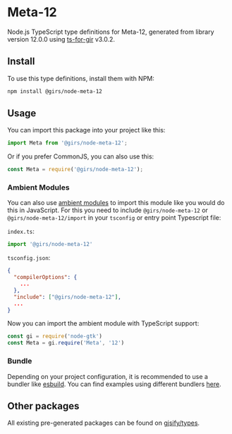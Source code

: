 
# Meta-12

Node.js TypeScript type definitions for Meta-12, generated from library version 12.0.0 using [ts-for-gir](https://github.com/gjsify/ts-for-gir) v3.0.2.


## Install

To use this type definitions, install them with NPM:
```bash
npm install @girs/node-meta-12
```

## Usage

You can import this package into your project like this:
```ts
import Meta from '@girs/node-meta-12';
```

Or if you prefer CommonJS, you can also use this:
```ts
const Meta = require('@girs/node-meta-12');
```

### Ambient Modules

You can also use [ambient modules](https://github.com/gjsify/ts-for-gir/tree/main/packages/cli#ambient-modules) to import this module like you would do this in JavaScript.
For this you need to include `@girs/node-meta-12` or `@girs/node-meta-12/import` in your `tsconfig` or entry point Typescript file:

`index.ts`:
```ts
import '@girs/node-meta-12'
```

`tsconfig.json`:
```json
{
  "compilerOptions": {
    ...
  },
  "include": ["@girs/node-meta-12"],
  ...
}
```

Now you can import the ambient module with TypeScript support: 

```ts
const gi = require('node-gtk')
const Meta = gi.require('Meta', '12')
```


### Bundle

Depending on your project configuration, it is recommended to use a bundler like [esbuild](https://esbuild.github.io/). You can find examples using different bundlers [here](https://github.com/gjsify/ts-for-gir/tree/main/examples).

## Other packages

All existing pre-generated packages can be found on [gjsify/types](https://github.com/gjsify/types).


